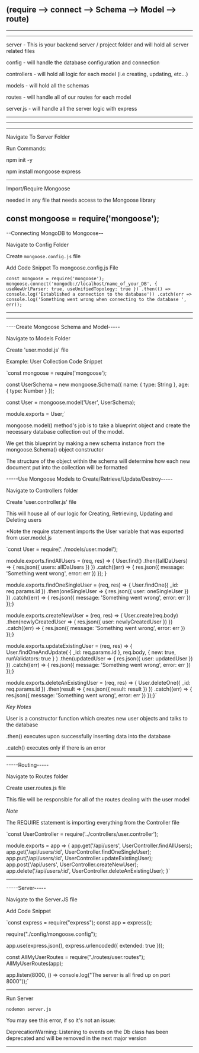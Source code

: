 (require --> connect --> Schema --> Model --> route)
----------------------------------
----------------------------------
----------------------------------




server - This is your backend server / project folder and will hold all server related files

config - will handle the database configuration and connection

controllers - will hold all logic for each model (i.e creating, updating, etc...)

models - will hold all the schemas

routes - will handle all of our routes for each model

server.js - will handle all the server logic with express

----------------------------------
----------------------------------
----------------------------------


Navigate To Server Folder

Run Commands:

npm init -y

npm install mongoose express

----------------------------------

Import/Require Mongoose 

needed in any file that needs access to the Mongoose library

const mongoose = require('mongoose');
----------------------------------

--Connecting MongoDB to Mongoose--

Navigate to Config Folder

Create `mongoose.config.js` file


Add Code Snippet To mongoose.config.js File 

`const mongoose = require('mongoose');
mongoose.connect('mongodb://localhost/name_of_your_DB', {
    useNewUrlParser: true,
    useUnifiedTopology: true
})
    .then(() => console.log('Established a connection to the database'))
    .catch(err => console.log('Something went wrong when connecting to the database ', err));`
    
----------------------------------
----------------------------------

----Create Mongoose Schema and Model-----

Navigate to Models Folder

Create 'user.model.js' file

Example: User Collection Code Snippet 

`const mongoose = require('mongoose');
 
const UserSchema = new mongoose.Schema({
    name: {
        type: String
    },
    age: {
        type: Number
    }
});
 
const User = mongoose.model('User', UserSchema);
 
module.exports = User;`


mongoose.model() method's job is to take a blueprint object and create the necessary database collection out of the model. 

We get this blueprint by making a new schema instance from the mongoose.Schema() object constructor

The structure of the object within the schema will determine how each new document put into the collection will be formatted


-----Use Mongoose Models to Create/Retrieve/Update/Destroy-----

Navigate to Controllers folder

Create 'user.controller.js' file 

This will house all of our logic for Creating, Retrieving, Updating and Deleting users 

*Note the require statement imports the User variable that was exported from user.model.js

`const User = require('../models/user.model');
 
module.exports.findAllUsers = (req, res) => {
    User.find()
        .then((allDaUsers) => {
            res.json({ users: allDaUsers })
        })
        .catch((err) => {
            res.json({ message: 'Something went wrong', error: err })
        });
}
 
module.exports.findOneSingleUser = (req, res) => {
    User.findOne({ _id: req.params.id })
        .then(oneSingleUser => {
            res.json({ user: oneSingleUser })
        })
        .catch((err) => {
            res.json({ message: 'Something went wrong', error: err })
        });}
 
module.exports.createNewUser = (req, res) => {
    User.create(req.body)
        .then(newlyCreatedUser => {
            res.json({ user: newlyCreatedUser })
        })
        .catch((err) => {
            res.json({ message: 'Something went wrong', error: err })
        });}
 
module.exports.updateExistingUser = (req, res) => {
    User.findOneAndUpdate(
        { _id: req.params.id },
        req.body,
        { new: true, runValidators: true }
    )
        .then(updatedUser => {
            res.json({ user: updatedUser })
        })
        .catch((err) => {
            res.json({ message: 'Something went wrong', error: err })
        });}
 
module.exports.deleteAnExistingUser = (req, res) => {
    User.deleteOne({ _id: req.params.id })
        .then(result => {
            res.json({ result: result })
        })
        .catch((err) => {
            res.json({ message: 'Something went wrong', error: err })
        });}`


*Key Notes*

User is a constructor function which creates new user objects and talks to the database

.then() executes upon successfully inserting data into the database

.catch() executes only if there is an error 


--------------------------------------------------

-----Routing-----

Navigate to Routes folder

Create user.routes.js file

This file will be responsible for all of the routes dealing with the user model 

*Note*

The REQUIRE statement is importing everything from the Controller file

`const UserController = require('../controllers/user.controller');
 
module.exports = app => {
    app.get('/api/users', UserController.findAllUsers);
    app.get('/api/users/:id', UserController.findOneSingleUser);
    app.put('/api/users/:id', UserController.updateExistingUser);
    app.post('/api/users', UserController.createNewUser);
    app.delete('/api/users/:id', UserController.deleteAnExistingUser);
}`

--------------------------------------------------
-----Server-----

Navigate to the Server.JS file 

Add Code Snippet

`const express = require("express");
const app = express();
    
require("./config/mongoose.config");
    
app.use(express.json(), express.urlencoded({ extended: true }));
    
const AllMyUserRoutes = require("./routes/user.routes");
AllMyUserRoutes(app);
    
app.listen(8000, () => console.log("The server is all fired up on port 8000"));`


--------------------------------------------------
Run Server

`nodemon server.js`

You may see this error, if so it's not an issue:

  DeprecationWarning: Listening to events on the Db class has been deprecated and will be removed in the next major version

--------------------------------------------------


